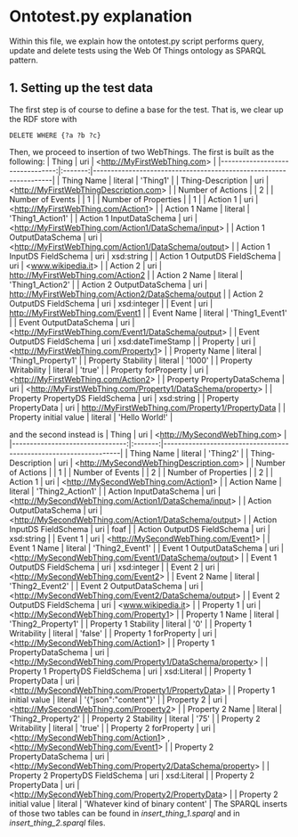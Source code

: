 Ontotest.py explanation
====================

Within this file, we explain how the ontotest.py script performs query, update and delete tests using the Web Of Things ontology as SPARQL pattern.

## 1. Setting up the test data
The first step is of course to define a base for the test. That is, we clear up the RDF store with
```
DELETE WHERE {?a ?b ?c}
```
Then, we proceed to insertion of two WebThings. The first is built as the following:
|                           Thing |   uri   | &lt;http://MyFirstWebThing.com&gt;                               |
|--------------------------------:|:-------:|------------------------------------------------------------------|
|                      Thing Name | literal | 'Thing1'                                                         |
|               Thing-Description |   uri   | &lt;http://MyFirstWebThingDescription.com&gt;                    |
|               Number of Actions |         | 2                                                                |
|                Number of Events |         | 1                                                                |
|            Number of Properties |         | 1                                                                |
|                        Action 1 |   uri   | &lt;http://MyFirstWebThing.com/Action1&gt;                       |
|                   Action 1 Name | literal | 'Thing1_Action1'                                                 |
|        Action 1 InputDataSchema |   uri   | &lt;http://MyFirstWebThing.com/Action1/DataSchema/input&gt;      |
|       Action 1 OutputDataSchema |   uri   | &lt;http://MyFirstWebThing.com/Action1/DataSchema/output&gt;     |
|    Action 1 InputDS FieldSchema |   uri   | xsd:string                                                       |
|   Action 1 OutputDS FieldSchema |   uri   | &lt;www.wikipedia.it&gt;                                         |
|                        Action 2 |   uri   | <http://MyFirstWebThing.com/Action2>                             |
|                   Action 2 Name | literal | 'Thing1_Action2'                                                 |
|       Action 2 OutputDataSchema |   uri   | <http://MyFirstWebThing.com/Action2/DataSchema/output>           |
|   Action 2 OutputDS FieldSchema |   uri   | xsd:integer                                                      |
|                           Event |   uri   | <http://MyFirstWebThing.com/Event1>                              |
|                      Event Name | literal | 'Thing1_Event1'                                                  |
|          Event OutputDataSchema |   uri   | &lt;http://MyFirstWebThing.com/Event1/DataSchema/output&gt;      |
|      Event OutputDS FieldSchema |   uri   | xsd:dateTimeStamp                                                |
|                        Property |   uri   | &lt;http://MyFirstWebThing.com/Property1&gt;                     |
|                   Property Name | literal | 'Thing1_Property1'                                               |
|              Property Stability | literal | '1000'                                                           |
|            Property Writability | literal | 'true'                                                           |
|            Property forProperty |   uri   | &lt;http://MyFirstWebThing.com/Action2&gt;                       |
|     Property PropertyDataSchema |   uri   | &lt;http://MyFirstWebThing.com/Property1/DataSchema/property&gt; |
| Property PropertyDS FieldSchema |   uri   | xsd:string                                                       |
|           Property PropertyData |   uri   | <http://MyFirstWebThing.com/Property1/PropertyData>              |
|          Property initial value | literal | 'Hello World!'                                                   |

and the second instead is
|                           Thing |   uri   | &lt;http://MySecondWebThing.com&gt;                              |
|--------------------------------:|:-------:|------------------------------------------------------------------|
|                      Thing Name | literal | 'Thing2'                                                         |
|               Thing-Description |   uri   | &lt;http://MySecondWebThingDescription.com&gt;                   |
|               Number of Actions |         | 1                                                                |
|                Number of Events |         | 2                                                                |
|            Number of Properties |         | 2                                                                |
|                        Action 1 |   uri   | &lt;http://MySecondWebThing.com/Action1&gt;                      |
|                     Action Name | literal | 'Thing2_Action1'                                                 |
|          Action InputDataSchema |   uri   | &lt;http://MySecondWebThing.com/Action1/DataSchema/input&gt;     |
|         Action OutputDataSchema |   uri   | &lt;http://MySecondWebThing.com/Action1/DataSchema/output&gt;    |
|      Action InputDS FieldSchema |   uri   | foaf                                                             |
|     Action OutputDS FieldSchema |   uri   | xsd:string                                                       |
|                         Event 1 |   uri   | &lt;http://MySecondWebThing.com/Event1&gt;                       |
|                    Event 1 Name | literal | 'Thing2_Event1'                                                  |
|        Event 1 OutputDataSchema |   uri   | &lt;http://MySecondWebThing.com/Event1/DataSchema/output&gt;     |
|    Event 1 OutputDS FieldSchema |   uri   | xsd:integer                                                      |
|                         Event 2 |   uri   | &lt;http://MySecondWebThing.com/Event2&gt;                       |
|                    Event 2 Name | literal | 'Thing2_Event2'                                                  |
|        Event 2 OutputDataSchema |   uri   | &lt;http://MySecondWebThing.com/Event2/DataSchema/output&gt;     |
|    Event 2 OutputDS FieldSchema |   uri   | &lt;www.wikipedia.it&gt;                                         |
|                        Property 1 |   uri   | &lt;http://MySecondWebThing.com/Property1&gt;                     |
|                   Property 1 Name | literal | 'Thing2_Property1'                                                |
|              Property 1 Stability | literal | '0'                                                               |
|            Property 1 Writability | literal | 'false'                                                           |
|            Property 1 forProperty |   uri   | &lt;http://MySecondWebThing.com/Action1&gt;                       |
|     Property 1 PropertyDataSchema |   uri   | &lt;http://MySecondWebThing.com/Property1/DataSchema/property&gt; |
| Property 1 PropertyDS FieldSchema |   uri   | xsd:Literal                                                       |
|           Property 1 PropertyData |   uri   | &lt;http://MySecondWebThing.com/Property1/PropertyData&gt;        |
|          Property 1 initial value | literal | '{"json":"content"}'                                              |
|                        Property 2 |   uri   | &lt;http://MySecondWebThing.com/Property2&gt;                     |
|                   Property 2 Name | literal | 'Thing2_Property2'                                                |
|              Property 2 Stability | literal | '75'                                                              |
|            Property 2 Writability | literal | 'true'                                                            |
|            Property 2 forProperty |   uri   | &lt;http://MySecondWebThing.com/Action1&gt; ,  &lt;http://MySecondWebThing.com/Event1&gt;   |
|     Property 2 PropertyDataSchema |   uri   | &lt;http://MySecondWebThing.com/Property2/DataSchema/property&gt; |
| Property 2 PropertyDS FieldSchema |   uri   | xsd:Literal                                                       |
|           Property 2 PropertyData |   uri   | &lt;http://MySecondWebThing.com/Property2/PropertyData&gt;        |
|          Property 2 initial value | literal | 'Whatever kind of binary content'                                 |
The SPARQL inserts of those two tables can be found in *insert_thing_1.sparql* and in *insert_thing_2.sparql* files.
